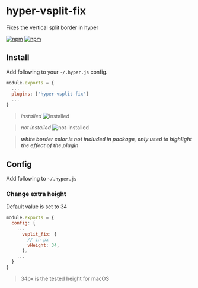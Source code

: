 # hyper-vsplit-fix
Fixes the vertical split border in hyper

[![npm](https://img.shields.io/npm/v/hyper-vsplit-fix.svg?maxAge=86400?style=flat-square)](https://www.npmjs.com/package/hyper-vsplit-fix) [![npm](https://img.shields.io/npm/dt/hyper-vsplit-fix.svg?maxAge=86400?style=flat-square)](https://www.npmjs.com/package/hyper-vsplit-fix)

## Install

Add following to your `~/.hyper.js` config.

```javascript
module.exports = {
  ...
  plugins: ['hyper-vsplit-fix']
  ...
}
```

> *installed*
![installed](https://raw.githubusercontent.com/harryparkdotio/hyper-vsplit-fix/master/installed.png)

> *not installed*
![not-installed](https://raw.githubusercontent.com/harryparkdotio/hyper-vsplit-fix/master/not-installed.png)

> ***white border color is not included in package, only used to highlight the effect of the plugin***

## Config

Add following to `~/.hyper.js`

### Change extra height
Default value is set to 34

```javascript
module.exports = {
  config: {
    ...
      vsplit_fix: {
      	// in px
        vHeight: 34,
      },
    ...
  }
}
```

> 34px is the tested height for macOS